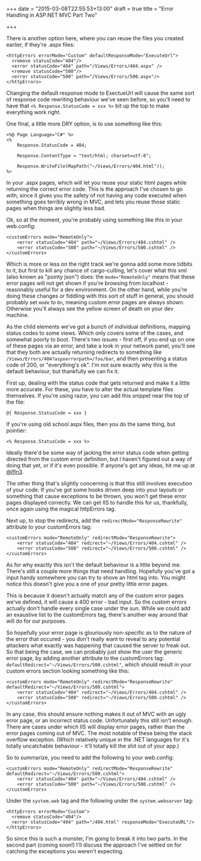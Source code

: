 +++
date = "2015-03-08T22:55:53+13:00"
draft = true
title = "Error Handling in ASP.NET MVC Part Two"

+++

There is another option here, where you can reuse the files you created earlier, if they're .aspx files:

	<httpErrors errorMode="Custom" defaultResponseMode="ExecuteUrl">
	  <remove statusCode="404"/>
	  <error statusCode="404" path="/Views/Errors/404.aspx" />
	  <remove statusCode="500"/>
	  <error statusCode="500" path="/Views/Errors/500.aspx"/>
	</httpErrors>

Changing the default response mode to ExectueUrl will cause the same sort of response code rewriting behaviour we've seen before, so you'll need to have that `<% Response.StatusCode = xxx %>` bit up the top to make everything work right.

One final, a little more DRY option, is to use something like this:

	<%@ Page Language="C#" %>
	<%
	    Response.StatusCode = 404;

	    Response.ContentType = "text/html; charset=utf-8";

	    Response.WriteFile(MapPath("~/Views/Errors/404.html"));
	%>

In your .aspx pages, which will let you reuse your static html pages while returning the correct error code. This is the approach I've chosen to go with, since it gives you the safety of not having any code executed when something goes terribly wrong in MVC, and lets you reuse those static pages when things are slightly less bad.

Ok, so at the moment, you're probably using something like this in your web.config:

	<customErrors mode="RemoteOnly">
		<error statusCode="404" path="~/Views/Errors/404.cshtml" />
		<error statusCode="500" path="~/Views/Errors/500.cshtml" />
	</customErrors>

Which is more or less on the right track we're gonna add some more tidbits to it, but first to kill any chance of cargo-culting, let's cover what this xml (also known as "pointy json") does: the `mode="RemoteOnly"` means that these error pages will not get shown if you're browsing from localhost - reasonably useful for a dev environment. On the other hand, while you're doing these changes or fiddling with this sort of stuff in general, you should probably set `mode` to `On`, meaning custom error pages are always shown. Otherwise you'll always see the yellow screen of death on your dev machine.

As the child elements we've got a bunch of individual definitions, mapping status codes to some views. Which only covers some of the cases, and somewhat poorly to boot. There's two issues - first off, if you end up on one of these pages via an error, and take a look in your network panel, you'll see that they both are actually returning redirects to something like `/Views/Errors/404?aspxerrorpath=/foo/bar`, and then presenting a status code of 200, or "everything's ok". I'm not sure exactly why this is the default behaviour, but thankfully we can fix it.

First up, dealing with the status code that gets returned and make it a little more accurate. For these, you have to alter the actual template files themselves. If you're using razor, you can add this snippet near the top of the file:

	@{ Response.StatusCode = xxx }

If you're using old school aspx files, then you do the same thing, but pointier:

	<% Response.StatusCode = xxx %>

Ideally there'd be some way of jacking the error status code when getting directed from the custom error definition, but I haven't figured out a way of doing that yet, or if it's even possible. If anyone's got any ideas, hit me up at <a href="https://twitter.com/lfln3">@lfln3</a>.

The other thing that's slightly concerning is that this still involves execution of your code. If you've got some hooks driven deep into your layouts or something that cause exceptions to be thrown, you won't get these error pages displayed correctly. We can get IIS to handle this for us, thankfully, once again using the magical httpErrors tag.

Next up, to stop the redirects, add the `redirectMode="ResponseRewrite"` attribute to your customErrors tag:

	<customErrors mode="RemoteOnly" redirectMode="ResponseRewrite">
		<error statusCode="404" redirect="~/Views/Errors/404.cshtml" />
		<error statusCode="500" redirect="~/Views/Errors/500.cshtml" />
	</customErrors>

As for why exactly this isn't the default behaviour is a little beyond me. There's still a couple more things that need handling. Hopefully you've got a input handy somewhere you can try to shove an html tag into. You might notice this doesn't give you a one of your pretty little error pages. 

This is because it doesn't actually match any of the custom error pages we've defined, it will cause a 400 error - bad input. So the custom errors actually don't handle every single case under the sun. While we could add an exaustive list to the customErrors tag, there's another way around that will do for our purposes. 

So hopefully your error page is glouriously non-specific as to the nature of the error that occured - you don't really want to reveal to any potential attackers what exactly was happening that caused the server to freak out. So that being the case, we can probably just show the user the generic error page, by adding another attribute to the customErrors tag: `defaultRedirect="~/Views/Errors/500.cshtml"`, which should result in your custom errors section looking something like this:

	<customErrors mode="RemoteOnly" redirectMode="ResponseRewrite" defaultRedirect="~/Views/Errors/500.cshtml">
		<error statusCode="404" redirect="~/Views/Errors/404.cshtml" />
    	<error statusCode="500" redirect="~/Views/Errors/500.cshtml" />
	</customErrors>

In any case, this should ensure nothing makes it out of MVC with an ugly error page, or an incorrect status code. Unfortunately this still isn't enough. There are cases under which IIS will display error pages, rather than the error pages coming out of MVC. The most notable of these being the stack overflow exception. (Which relatively unique in the .NET languages for it's totally uncatchable behaviour - it'll totally kill the shit out of your app.)

So to summarize, you need to add the following to your web.config:

	<customErrors mode="RemoteOnly" redirectMode="ResponseRewrite" defaultRedirect="~/Views/Errors/500.cshtml">
		<error statusCode="404" path="~/Views/Errors/404.cshtml" />
    	<error statusCode="500" path="~/Views/Errors/500.cshtml" />
	</customErrors>

Under the `system.web` tag and the following under the `system.webserver` tag:
	
	<httpErrors errorMode="Custom">
	  <remove statusCode="404"/>
	  <error statusCode="404" path="/404.html" responseMode="ExecuteURL"/>
	</httpErrors>

So since this is such a monster, I'm going to break it into two parts. In the second part (coming soon!) I'll discuss the approach I've settled on for catching the exceptions you weren't expecting.
